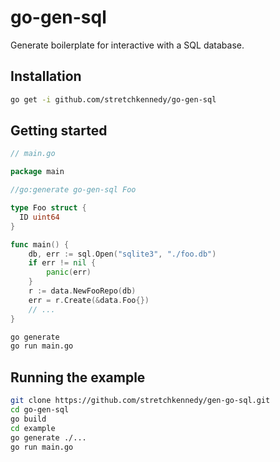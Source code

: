 go-gen-sql
==========

Generate boilerplate for interactive with a SQL database.

Installation
------------

```bash
go get -i github.com/stretchkennedy/go-gen-sql
```

Getting started
---------------

```go
// main.go

package main

//go:generate go-gen-sql Foo

type Foo struct {
  ID uint64
}

func main() {
    db, err := sql.Open("sqlite3", "./foo.db")
	if err != nil {
		panic(err)
	}
	r := data.NewFooRepo(db)
	err = r.Create(&data.Foo{})
    // ...
}
```

```bash
go generate
go run main.go
```

Running the example
-------------------

```bash
git clone https://github.com/stretchkennedy/gen-go-sql.git
cd go-gen-sql
go build
cd example
go generate ./...
go run main.go
```
